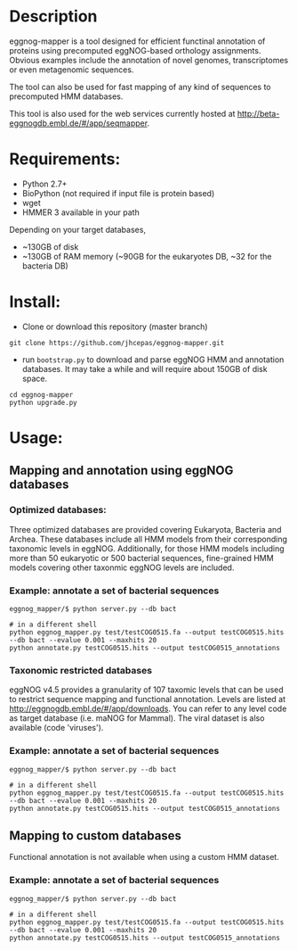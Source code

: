 # Description

eggnog-mapper is a tool designed for efficient functinal annotation of proteins
using precomputed eggNOG-based orthology assignments. Obvious examples include
the annotation of novel genomes, transcriptomes or even metagenomic sequences.

The tool can also be used for fast mapping of any kind of sequences to
precomputed HMM databases.

This tool is also used for the web services currently hosted at
http://beta-eggnogdb.embl.de/#/app/seqmapper.

# Requirements: 
- Python 2.7+
- BioPython (not required if input file is protein based)
- wget 
- HMMER 3 available in your path

Depending on your target databases, 
- ~130GB of disk
- ~130GB of RAM memory (~90GB for the eukaryotes DB, ~32 for the bacteria DB) 

# Install: 
- Clone or download this repository (master branch)
```
git clone https://github.com/jhcepas/eggnog-mapper.git
```

- run `bootstrap.py` to download and parse eggNOG HMM and annotation databases. It may take a while and will require about 150GB of disk space.
```
cd eggnog-mapper
python upgrade.py
```

# Usage: 

## Mapping and annotation using eggNOG databases

### Optimized databases:

Three optimized databases are provided covering Eukaryota, Bacteria and
Archea. These databases include all HMM models from their corresponding
taxonomic levels in eggNOG. Additionally, for those HMM models including more
than 50 eukaryotic or 500 bacterial sequences, fine-grained HMM models covering
other taxonmic eggNOG levels are included.

### Example: annotate a set of bacterial sequences 
```
eggnog_mapper/$ python server.py --db bact

# in a different shell
python eggnog_mapper.py test/testCOG0515.fa --output testCOG0515.hits --db bact --evalue 0.001 --maxhits 20
python annotate.py testCOG0515.hits --output testCOG0515_annotations
```

### Taxonomic restricted databases

eggNOG v4.5 provides a granularity of 107 taxomic levels that can be used to
restrict sequence mapping and functional annotation.  Levels are listed at
http://eggnogdb.embl.de/#/app/downloads. You can refer to any level code as
target database (i.e. maNOG for Mammal). The viral dataset is also available
(code 'viruses').

### Example: annotate a set of bacterial sequences 
```
eggnog_mapper/$ python server.py --db bact

# in a different shell
python eggnog_mapper.py test/testCOG0515.fa --output testCOG0515.hits --db bact --evalue 0.001 --maxhits 20
python annotate.py testCOG0515.hits --output testCOG0515_annotations
```

## Mapping to custom databases

Functional annotation is not available when using a custom HMM dataset. 

### Example: annotate a set of bacterial sequences 
```
eggnog_mapper/$ python server.py --db bact

# in a different shell
python eggnog_mapper.py test/testCOG0515.fa --output testCOG0515.hits --db bact --evalue 0.001 --maxhits 20
python annotate.py testCOG0515.hits --output testCOG0515_annotations
```

